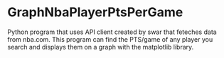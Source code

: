 # GraphNbaPlayerPtsPerGame
Python program that uses API client created by swar that feteches data from nba.com. This program can find the PTS/game of any player you search and displays them on a graph with the matplotlib library.
